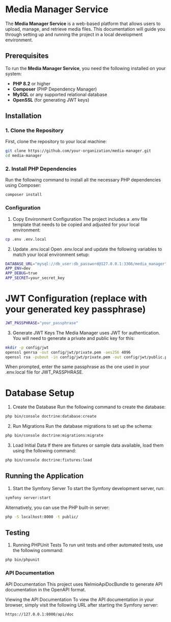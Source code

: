 # **Media Manager Service**

The **Media Manager Service** is a web-based platform that allows users to upload, manage, and retrieve media files. This documentation will guide you through setting up and running the project in a local development environment.

## **Prerequisites**

To run the **Media Manager Service**, you need the following installed on your system:

- **PHP 8.2** or higher
- **Composer** (PHP Dependency Manager)
- **MySQL** or any supported relational database
- **OpenSSL** (for generating JWT keys)

## **Installation**

### **1. Clone the Repository**
First, clone the repository to your local machine:

```bash
git clone https://github.com/your-organization/media-manager.git
cd media-manager
```
### 2. Install PHP Dependencies
Run the following command to install all the necessary PHP dependencies using Composer:

```bash
composer install
```

### Configuration
1. Copy Environment Configuration
The project includes a .env file template that needs to be copied and adjusted for your local environment:

```bash
cp .env .env.local
```
2. Update .env.local
Open .env.local and update the following variables to match your local environment setup:

```bash
DATABASE_URL="mysql://db_user:db_password@127.0.0.1:3306/media_manager"
APP_ENV=dev
APP_DEBUG=true
APP_SECRET=your_secret_key
```

# JWT Configuration (replace with your generated key passphrase)
```bash
JWT_PASSPHRASE="your_passphrase"
```
3. Generate JWT Keys
The Media Manager uses JWT for authentication. You will need to generate a private and public key for this:

```bash
mkdir -p config/jwt
openssl genrsa -out config/jwt/private.pem -aes256 4096
openssl rsa -pubout -in config/jwt/private.pem -out config/jwt/public.pem
```
When prompted, enter the same passphrase as the one used in your .env.local file for JWT_PASSPHRASE.

# Database Setup
1. Create the Database
Run the following command to create the database:

```bash
php bin/console doctrine:database:create
```
2. Run Migrations
Run the database migrations to set up the schema:

```bash
php bin/console doctrine:migrations:migrate
```
3. Load Initial Data
If there are fixtures or sample data available, load them using the following command:

```bash
php bin/console doctrine:fixtures:load
```
## Running the Application
1. Start the Symfony Server
To start the Symfony development server, run:

```bash
symfony server:start
```
Alternatively, you can use the PHP built-in server:

```bash
php -S localhost:8000 -t public/
```
## Testing
1. Running PHPUnit Tests
To run unit tests and other automated tests, use the following command:

```bash
php bin/phpunit
```

### API Documentation

API Documentation
This project uses NelmioApiDocBundle to generate API documentation in the OpenAPI format.

Viewing the API Documentation
To view the API documentation in your browser, simply visit the following URL after starting the Symfony server:

```bash
https://127.0.0.1:8000/api/doc
```